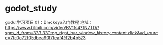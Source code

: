 # godot_study
godut学习项目
01：Brackeys入门教程  地址：https://www.bilibili.com/video/BV1fs421N7TD/?spm_id_from=333.337.top_right_bar_window_history.content.click&vd_source=7fc0c72f05dbea90f7feaf49f2b4b523
